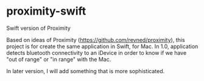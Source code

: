 # proximity-swift
Swift version of Proximity

Based on ideas of Proximity (https://github.com/revned/proximity), this project is for create the same application in Swift, for Mac. 
In 1.0, application detects bluetooth connectivity to an iDevice in order to know if we have "out of range" or "in range" with the Mac.

In later version, I will add something that is more sophisticated.
